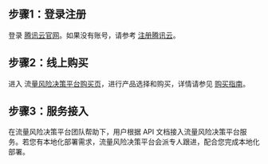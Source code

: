 ## 步骤1：登录注册
登录 [腾讯云官网](https://cloud.tencent.com/login)。如果没有账号，请参考 [注册腾讯云](https://cloud.tencent.com/document/product/378/17985)。
## 步骤2：线上购买
进入 流[量风险决策平台购买页](https://buy.cloud.tencent.com/trdp)，进行产品选择和购买，详情请参见 [购买指南](https://cloud.tencent.com/document/product/1604/77761)。
## 步骤3：服务接入
在流量风险决策平台团队帮助下，用户根据 API 文档接入流量风险决策平台服务。若您有本地化部署需求，流量风险决策平台会派专人跟进，配合您完成本地化部署。

